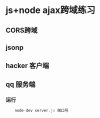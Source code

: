 # js+node ajax跨域练习

## CORS跨域
## jsonp

## hacker 客户端
## qq 服务端

### 运行
``` javascript
    node-dev server.js 端口号
```
